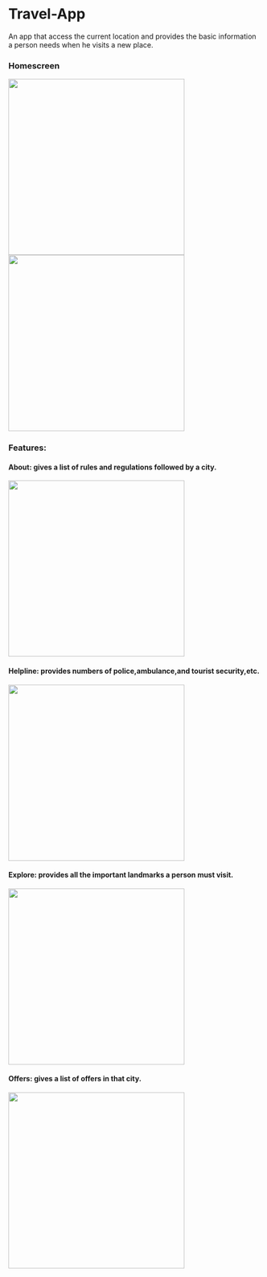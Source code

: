 # Travel-App

An app that access the current location and provides the basic information a person needs when he visits a new place.

### Homescreen

<img src="https://cloud.githubusercontent.com/assets/16516636/16828497/d2969d6a-49ad-11e6-9b38-6ce3988f5629.png" width="350">
<img src="https://cloud.githubusercontent.com/assets/16516636/16828503/ddf18d5a-49ad-11e6-9cb4-b0d6608e9a1a.png" width="350">

### Features:

#### About: gives a list of rules and regulations followed by a city.

<img src="https://cloud.githubusercontent.com/assets/16516636/16828506/e6e17b5a-49ad-11e6-9872-750007c71aa6.png" width="350">

#### Helpline: provides numbers of police,ambulance,and tourist security,etc.

<img src="https://cloud.githubusercontent.com/assets/16516636/16828507/ea49a75e-49ad-11e6-86f5-17092ecc8b76.png" width="350">

#### Explore: provides all the important landmarks a person must visit.

<img src="https://cloud.githubusercontent.com/assets/16516636/16828508/eff4136a-49ad-11e6-84d6-e638e75b8438.png" width="350">

#### Offers: gives a list of offers in that city.

<img src="https://cloud.githubusercontent.com/assets/16516636/16828510/f7e51d58-49ad-11e6-85d0-b0391e234824.png" width="350">



















